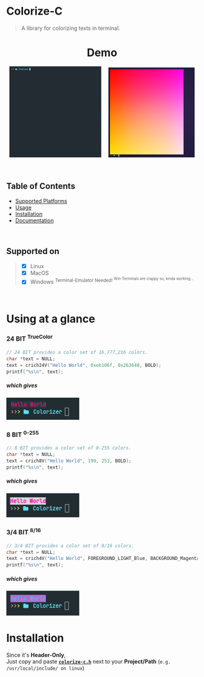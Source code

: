 # Colorize-C

> A library for colorizing texts in terminal.

<h1 align="center">Demo</h1>
<p align="center" width=100%">
  <img width="48%" src="assets/colorize-demo.gif" alt="Demo GIF">
  &nbsp; &nbsp;
  <img width="45%" src="assets/gradient-demo.png" alt="Demo Gradiant">
</p>

<br>

## Table of Contents

- [Supported Platforms](#supported-on)
- [Usage](#using-at-a-glance)
- [Installation](#installation)
- [Documentation](/docs/documentation.md)

<br>

## Supported on

> - [x] Linux
> - [x] MacOS
> - [x] Windows  <sup>Terminal-Emulator Needed! <sup> Win-Terminals are crappy so, kinda working...</sup></sup>

<br>

# Using at a glance

### 24 BIT <sup>TrueColor</sup>
```C
// 24 BIT provides a color set of 16,777,216 colors.
char *text = NULL;
text = crich24V("Hello World", 0xeb106f, 0x263640, BOLD);
printf("%s\n", text);
```
##### which gives
<img width="38%" src="assets/example-001.png" alt="Example 24-bit">

<br>

### 8 BIT <sup>0-255</sup>
```C
// 8 BIT provides a color set of 0-255 colors.
char *text = NULL;
text = crich8V("Hello World", 199, 253, BOLD);
printf("%s\n", text);
```
##### which gives
<img width="38%" src="assets/example-002.png" alt="Example 8-bit">

<br>

### 3/4 BIT <sup>8/16</sup>
```C
// 3/4 BIT provides a color set of 8/16 colors.
char *text = NULL;
text = crich4V("Hello World", FOREGROUND_LIGHT_Blue, BACKGROUND_Magenta, BOLD);
printf("%s\n", text);
```
##### which gives
<img width="38%" src="assets/example-003.png" alt="Example 3/4-bit">


<br>

# Installation
Since it's **Header-Only**,
<br>
Just copy and paste [**`colorize-c.h`**](/src/colorize-c.hpp) next to your **Project/Path** (`e.g. /usr/local/include/ on linux`)
